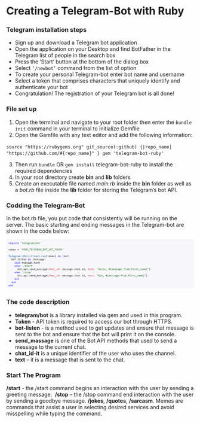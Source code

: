 # Creating a Telegram-Bot with Ruby

### Telegram installation steps
* Sign up and download a Telegram bot application
* Open the application on your Desktop and find BotFather in the Telegram list of   people in the search box
* Press the ‘Start’ button at the bottom of the dialog box
* Select `‘/newbot’` command from the list of option
* To create your personal Telegram-bot enter bot name and username
* Select a token that comprises characters that uniquely identify and authenticate your bot
* Congratulation! The registration of your Telegram bot is all done!

### File set up
1. Open the terminal and navigate to your root folder then enter the `bundle init` command in your terminal to initialize Gemfile
2. Open the Gamfile with any text editor and add the following information:

`source "https://rubygems.org"
git_source(:github) {|repo_name| "https://github.com/#{repo_name}" }
gem 'telegram-bot-ruby'`

3. Then run `bundle` OR `gem install` telegram-bot-ruby to install the required dependencies
4. In your root directory create **bin** and **lib** folders 
5. Create an executable file named *main.rb* inside the **bin** folder as well as a *bot.rb* file inside the **lib** folder for storing the Telegram’s bot API. 

### Codding the Telegram-Bot
In the bot.rb file, you put code that consistently will be running on the server.
The basic starting and ending messages in the Telegram-bot are shown in the code below:

![Example](code.png)

### The code description
- **telegram/bot** is a library installed via gem and used in this program.
- **Token** - API token is required to access our bot through HTTPS. 
- **bot-listen** - is a method used to get updates and ensure that message is sent to the bot and ensure that the bot will print it on the console.
- **send_massage** is one of the Bot API methods that used to send a message to the current chat.
- **chat_id-it** is a unique identifier of the user who uses the channel.
- **text** – it is a message that is sent to the chat.

### Start The Program
**/start** - the /start command begins an interaction with the user by sending a greeting message. 
**/stop** – the /stop command end interaction with the user by sending a goodbye message.
**/jokes**, **/quotes**, **/sarcasm**. Memes are commands that assist a user in selecting desired services and avoid misspelling while typing the command.
